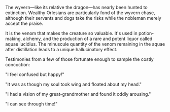 The wyvern—like its relative the dragon—has nearly been hunted to extinction. Wealthy Orlesians are particularly fond of the wyvern chase, although their servants and dogs take the risks while the nobleman merely accept the praise.

It is the venom that makes the creature so valuable. It's used in potion-making, alchemy, and the production of a rare and potent liquor called aquae lucidius. The minuscule quantity of the venom remaining in the aquae after distillation leads to a unique hallucinatory effect.

Testimonies from a few of those fortunate enough to sample the costly concoction:

"I feel confused but happy!"

"It was as though my soul took wing and floated about my head."

"I had a vision of my great-grandmother and found it oddly arousing."

"I can see through time!"
